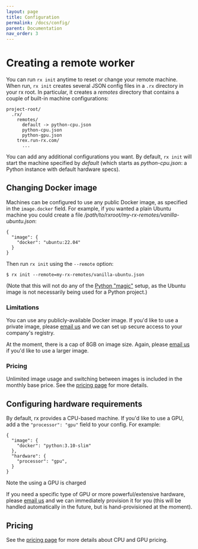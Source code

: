 ```yaml
---
layout: page
title: Configuration
permalink: /docs/config/
parent: Documentation
nav_order: 3
---
```


# Creating a remote worker

You can run `rx init` anytime to reset or change your remote machine. When run,
`rx init` creates several JSON config files in a `.rx` directory in your
rx root. In particular, it creates a _remotes_ directory that contains
a couple of built-in machine configurations:

    project-root/
      .rx/
        remotes/
          default -> python-cpu.json
          python-cpu.json
          python-gpu.json
        trex.run-rx.com/
          ...

You can add any additional configurations you want. By default, `rx init` will
start the machine specified by _default_ (which starts as _python-cpu.json_: a
Python instance with default hardware specs).

## Changing Docker image

Machines can be configured to use any public Docker image, as specified in
the `image.docker` field. For example, if you wanted a plain Ubuntu machine
you could create a file _/path/to/rxroot/my-rx-remotes/vanilla-ubuntu.json_:

    {
      "image": {
        "docker": "ubuntu:22.04"
      }
    }

Then run `rx init` using the `--remote` option:

    $ rx init --remote=my-rx-remotes/vanilla-ubuntu.json

(Note that this will not do any of the [Python "magic"](/python) setup, as the
Ubuntu image is not necessarily being used for a Python project.)

### Limitations

You can use any publicly-available Docker image. If you'd like to use a
private image, please [email us](mailto:eng@run-rx.com) and we can
set up secure access to your company's registry.

At the moment, there is a cap of 8GB on image size. Again, please
[email us](mailto:eng@run-rx.com) if you'd like to use a larger image.

### Pricing

Unlimited image usage and switching between images is included in the monthly
base price. See the [pricing page](https://www.run-rx.com/pricing) for more
details.

## Configuring hardware requirements

By default, rx provides a CPU-based machine. If you'd like to use a GPU, add
a the `"processor": "gpu"` field to your config. For example:

    {
      "image": {
        "docker": "python:3.10-slim"
      },
      "hardware": {
        "processor": "gpu",
      }
    }

Note the using a GPU is charged

If you need a specific type of GPU or more powerful/extensive hardware, please
[email us](mailto:eng@run-rx.com) and we can immediately provision it for you
(this will be handled automatically in the future, but is hand-provisioned at
the moment).

## Pricing

See the [pricing page](https://www.run-rx.com/pricing) for more details about
CPU and GPU pricing.
